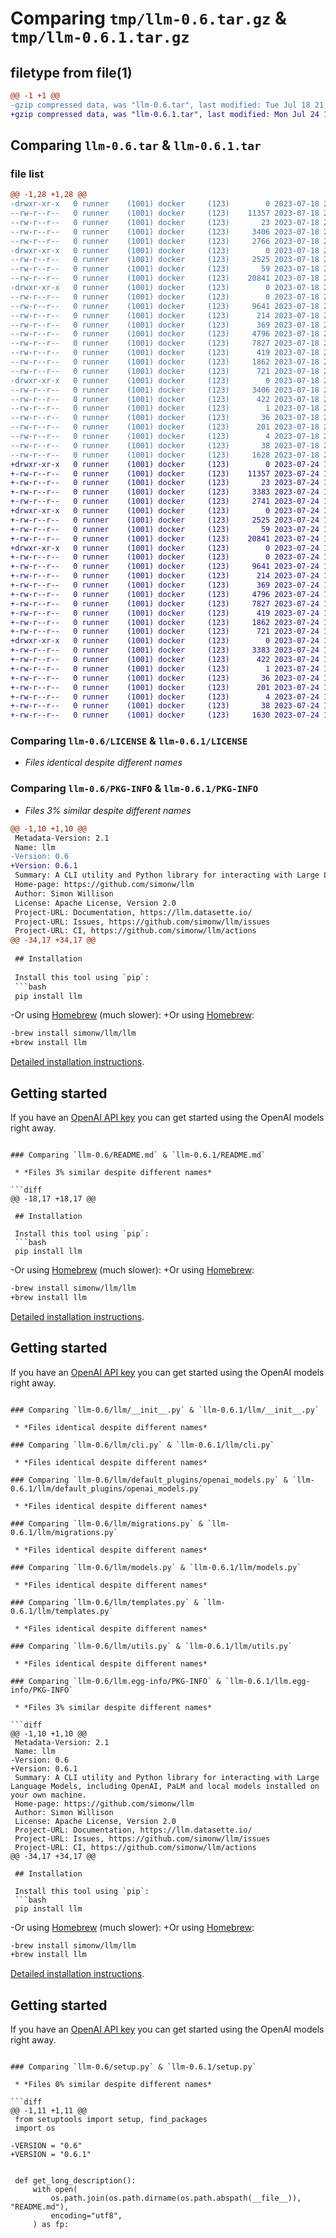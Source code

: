 # Comparing `tmp/llm-0.6.tar.gz` & `tmp/llm-0.6.1.tar.gz`

## filetype from file(1)

```diff
@@ -1 +1 @@
-gzip compressed data, was "llm-0.6.tar", last modified: Tue Jul 18 21:39:17 2023, max compression
+gzip compressed data, was "llm-0.6.1.tar", last modified: Mon Jul 24 15:56:20 2023, max compression
```

## Comparing `llm-0.6.tar` & `llm-0.6.1.tar`

### file list

```diff
@@ -1,28 +1,28 @@
-drwxr-xr-x   0 runner    (1001) docker     (123)        0 2023-07-18 21:39:17.208360 llm-0.6/
--rw-r--r--   0 runner    (1001) docker     (123)    11357 2023-07-18 21:39:01.000000 llm-0.6/LICENSE
--rw-r--r--   0 runner    (1001) docker     (123)       23 2023-07-18 21:39:01.000000 llm-0.6/MANIFEST.in
--rw-r--r--   0 runner    (1001) docker     (123)     3406 2023-07-18 21:39:17.208360 llm-0.6/PKG-INFO
--rw-r--r--   0 runner    (1001) docker     (123)     2766 2023-07-18 21:39:01.000000 llm-0.6/README.md
-drwxr-xr-x   0 runner    (1001) docker     (123)        0 2023-07-18 21:39:17.204360 llm-0.6/llm/
--rw-r--r--   0 runner    (1001) docker     (123)     2525 2023-07-18 21:39:01.000000 llm-0.6/llm/__init__.py
--rw-r--r--   0 runner    (1001) docker     (123)       59 2023-07-18 21:39:01.000000 llm-0.6/llm/__main__.py
--rw-r--r--   0 runner    (1001) docker     (123)    20841 2023-07-18 21:39:01.000000 llm-0.6/llm/cli.py
-drwxr-xr-x   0 runner    (1001) docker     (123)        0 2023-07-18 21:39:17.208360 llm-0.6/llm/default_plugins/
--rw-r--r--   0 runner    (1001) docker     (123)        0 2023-07-18 21:39:01.000000 llm-0.6/llm/default_plugins/__init__.py
--rw-r--r--   0 runner    (1001) docker     (123)     9641 2023-07-18 21:39:01.000000 llm-0.6/llm/default_plugins/openai_models.py
--rw-r--r--   0 runner    (1001) docker     (123)      214 2023-07-18 21:39:01.000000 llm-0.6/llm/errors.py
--rw-r--r--   0 runner    (1001) docker     (123)      369 2023-07-18 21:39:01.000000 llm-0.6/llm/hookspecs.py
--rw-r--r--   0 runner    (1001) docker     (123)     4796 2023-07-18 21:39:01.000000 llm-0.6/llm/migrations.py
--rw-r--r--   0 runner    (1001) docker     (123)     7827 2023-07-18 21:39:01.000000 llm-0.6/llm/models.py
--rw-r--r--   0 runner    (1001) docker     (123)      419 2023-07-18 21:39:01.000000 llm-0.6/llm/plugins.py
--rw-r--r--   0 runner    (1001) docker     (123)     1862 2023-07-18 21:39:01.000000 llm-0.6/llm/templates.py
--rw-r--r--   0 runner    (1001) docker     (123)      721 2023-07-18 21:39:01.000000 llm-0.6/llm/utils.py
-drwxr-xr-x   0 runner    (1001) docker     (123)        0 2023-07-18 21:39:17.208360 llm-0.6/llm.egg-info/
--rw-r--r--   0 runner    (1001) docker     (123)     3406 2023-07-18 21:39:17.000000 llm-0.6/llm.egg-info/PKG-INFO
--rw-r--r--   0 runner    (1001) docker     (123)      422 2023-07-18 21:39:17.000000 llm-0.6/llm.egg-info/SOURCES.txt
--rw-r--r--   0 runner    (1001) docker     (123)        1 2023-07-18 21:39:17.000000 llm-0.6/llm.egg-info/dependency_links.txt
--rw-r--r--   0 runner    (1001) docker     (123)       36 2023-07-18 21:39:17.000000 llm-0.6/llm.egg-info/entry_points.txt
--rw-r--r--   0 runner    (1001) docker     (123)      201 2023-07-18 21:39:17.000000 llm-0.6/llm.egg-info/requires.txt
--rw-r--r--   0 runner    (1001) docker     (123)        4 2023-07-18 21:39:17.000000 llm-0.6/llm.egg-info/top_level.txt
--rw-r--r--   0 runner    (1001) docker     (123)       38 2023-07-18 21:39:17.208360 llm-0.6/setup.cfg
--rw-r--r--   0 runner    (1001) docker     (123)     1628 2023-07-18 21:39:01.000000 llm-0.6/setup.py
+drwxr-xr-x   0 runner    (1001) docker     (123)        0 2023-07-24 15:56:20.928866 llm-0.6.1/
+-rw-r--r--   0 runner    (1001) docker     (123)    11357 2023-07-24 15:55:58.000000 llm-0.6.1/LICENSE
+-rw-r--r--   0 runner    (1001) docker     (123)       23 2023-07-24 15:55:58.000000 llm-0.6.1/MANIFEST.in
+-rw-r--r--   0 runner    (1001) docker     (123)     3383 2023-07-24 15:56:20.928866 llm-0.6.1/PKG-INFO
+-rw-r--r--   0 runner    (1001) docker     (123)     2741 2023-07-24 15:55:58.000000 llm-0.6.1/README.md
+drwxr-xr-x   0 runner    (1001) docker     (123)        0 2023-07-24 15:56:20.924866 llm-0.6.1/llm/
+-rw-r--r--   0 runner    (1001) docker     (123)     2525 2023-07-24 15:55:58.000000 llm-0.6.1/llm/__init__.py
+-rw-r--r--   0 runner    (1001) docker     (123)       59 2023-07-24 15:55:58.000000 llm-0.6.1/llm/__main__.py
+-rw-r--r--   0 runner    (1001) docker     (123)    20841 2023-07-24 15:55:58.000000 llm-0.6.1/llm/cli.py
+drwxr-xr-x   0 runner    (1001) docker     (123)        0 2023-07-24 15:56:20.928866 llm-0.6.1/llm/default_plugins/
+-rw-r--r--   0 runner    (1001) docker     (123)        0 2023-07-24 15:55:58.000000 llm-0.6.1/llm/default_plugins/__init__.py
+-rw-r--r--   0 runner    (1001) docker     (123)     9641 2023-07-24 15:55:58.000000 llm-0.6.1/llm/default_plugins/openai_models.py
+-rw-r--r--   0 runner    (1001) docker     (123)      214 2023-07-24 15:55:58.000000 llm-0.6.1/llm/errors.py
+-rw-r--r--   0 runner    (1001) docker     (123)      369 2023-07-24 15:55:58.000000 llm-0.6.1/llm/hookspecs.py
+-rw-r--r--   0 runner    (1001) docker     (123)     4796 2023-07-24 15:55:58.000000 llm-0.6.1/llm/migrations.py
+-rw-r--r--   0 runner    (1001) docker     (123)     7827 2023-07-24 15:55:58.000000 llm-0.6.1/llm/models.py
+-rw-r--r--   0 runner    (1001) docker     (123)      419 2023-07-24 15:55:58.000000 llm-0.6.1/llm/plugins.py
+-rw-r--r--   0 runner    (1001) docker     (123)     1862 2023-07-24 15:55:58.000000 llm-0.6.1/llm/templates.py
+-rw-r--r--   0 runner    (1001) docker     (123)      721 2023-07-24 15:55:58.000000 llm-0.6.1/llm/utils.py
+drwxr-xr-x   0 runner    (1001) docker     (123)        0 2023-07-24 15:56:20.928866 llm-0.6.1/llm.egg-info/
+-rw-r--r--   0 runner    (1001) docker     (123)     3383 2023-07-24 15:56:20.000000 llm-0.6.1/llm.egg-info/PKG-INFO
+-rw-r--r--   0 runner    (1001) docker     (123)      422 2023-07-24 15:56:20.000000 llm-0.6.1/llm.egg-info/SOURCES.txt
+-rw-r--r--   0 runner    (1001) docker     (123)        1 2023-07-24 15:56:20.000000 llm-0.6.1/llm.egg-info/dependency_links.txt
+-rw-r--r--   0 runner    (1001) docker     (123)       36 2023-07-24 15:56:20.000000 llm-0.6.1/llm.egg-info/entry_points.txt
+-rw-r--r--   0 runner    (1001) docker     (123)      201 2023-07-24 15:56:20.000000 llm-0.6.1/llm.egg-info/requires.txt
+-rw-r--r--   0 runner    (1001) docker     (123)        4 2023-07-24 15:56:20.000000 llm-0.6.1/llm.egg-info/top_level.txt
+-rw-r--r--   0 runner    (1001) docker     (123)       38 2023-07-24 15:56:20.928866 llm-0.6.1/setup.cfg
+-rw-r--r--   0 runner    (1001) docker     (123)     1630 2023-07-24 15:55:58.000000 llm-0.6.1/setup.py
```

### Comparing `llm-0.6/LICENSE` & `llm-0.6.1/LICENSE`

 * *Files identical despite different names*

### Comparing `llm-0.6/PKG-INFO` & `llm-0.6.1/PKG-INFO`

 * *Files 3% similar despite different names*

```diff
@@ -1,10 +1,10 @@
 Metadata-Version: 2.1
 Name: llm
-Version: 0.6
+Version: 0.6.1
 Summary: A CLI utility and Python library for interacting with Large Language Models, including OpenAI, PaLM and local models installed on your own machine.
 Home-page: https://github.com/simonw/llm
 Author: Simon Willison
 License: Apache License, Version 2.0
 Project-URL: Documentation, https://llm.datasette.io/
 Project-URL: Issues, https://github.com/simonw/llm/issues
 Project-URL: CI, https://github.com/simonw/llm/actions
@@ -34,17 +34,17 @@
 
 ## Installation
 
 Install this tool using `pip`:
 ```bash
 pip install llm
 ```
-Or using [Homebrew](https://brew.sh/) (much slower):
+Or using [Homebrew](https://brew.sh/):
 ```bash
-brew install simonw/llm/llm
+brew install llm
 ```
 [Detailed installation instructions](https://llm.datasette.io/en/stable/setup.html).
 
 ## Getting started
 
 If you have an [OpenAI API key](https://platform.openai.com/account/api-keys) you can get started using the OpenAI models right away.
```

### Comparing `llm-0.6/README.md` & `llm-0.6.1/README.md`

 * *Files 3% similar despite different names*

```diff
@@ -18,17 +18,17 @@
 
 ## Installation
 
 Install this tool using `pip`:
 ```bash
 pip install llm
 ```
-Or using [Homebrew](https://brew.sh/) (much slower):
+Or using [Homebrew](https://brew.sh/):
 ```bash
-brew install simonw/llm/llm
+brew install llm
 ```
 [Detailed installation instructions](https://llm.datasette.io/en/stable/setup.html).
 
 ## Getting started
 
 If you have an [OpenAI API key](https://platform.openai.com/account/api-keys) you can get started using the OpenAI models right away.
```

### Comparing `llm-0.6/llm/__init__.py` & `llm-0.6.1/llm/__init__.py`

 * *Files identical despite different names*

### Comparing `llm-0.6/llm/cli.py` & `llm-0.6.1/llm/cli.py`

 * *Files identical despite different names*

### Comparing `llm-0.6/llm/default_plugins/openai_models.py` & `llm-0.6.1/llm/default_plugins/openai_models.py`

 * *Files identical despite different names*

### Comparing `llm-0.6/llm/migrations.py` & `llm-0.6.1/llm/migrations.py`

 * *Files identical despite different names*

### Comparing `llm-0.6/llm/models.py` & `llm-0.6.1/llm/models.py`

 * *Files identical despite different names*

### Comparing `llm-0.6/llm/templates.py` & `llm-0.6.1/llm/templates.py`

 * *Files identical despite different names*

### Comparing `llm-0.6/llm/utils.py` & `llm-0.6.1/llm/utils.py`

 * *Files identical despite different names*

### Comparing `llm-0.6/llm.egg-info/PKG-INFO` & `llm-0.6.1/llm.egg-info/PKG-INFO`

 * *Files 3% similar despite different names*

```diff
@@ -1,10 +1,10 @@
 Metadata-Version: 2.1
 Name: llm
-Version: 0.6
+Version: 0.6.1
 Summary: A CLI utility and Python library for interacting with Large Language Models, including OpenAI, PaLM and local models installed on your own machine.
 Home-page: https://github.com/simonw/llm
 Author: Simon Willison
 License: Apache License, Version 2.0
 Project-URL: Documentation, https://llm.datasette.io/
 Project-URL: Issues, https://github.com/simonw/llm/issues
 Project-URL: CI, https://github.com/simonw/llm/actions
@@ -34,17 +34,17 @@
 
 ## Installation
 
 Install this tool using `pip`:
 ```bash
 pip install llm
 ```
-Or using [Homebrew](https://brew.sh/) (much slower):
+Or using [Homebrew](https://brew.sh/):
 ```bash
-brew install simonw/llm/llm
+brew install llm
 ```
 [Detailed installation instructions](https://llm.datasette.io/en/stable/setup.html).
 
 ## Getting started
 
 If you have an [OpenAI API key](https://platform.openai.com/account/api-keys) you can get started using the OpenAI models right away.
```

### Comparing `llm-0.6/setup.py` & `llm-0.6.1/setup.py`

 * *Files 0% similar despite different names*

```diff
@@ -1,11 +1,11 @@
 from setuptools import setup, find_packages
 import os
 
-VERSION = "0.6"
+VERSION = "0.6.1"
 
 
 def get_long_description():
     with open(
         os.path.join(os.path.dirname(os.path.abspath(__file__)), "README.md"),
         encoding="utf8",
     ) as fp:
```

